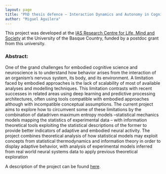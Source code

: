 ```yaml
---
layout: page
title: "PhD thesis defence – Interaction Dynamics and Autonomy in Cognitive Systems"
author: "Miguel Aguilera"
---
```


This project was developed at the [IAS Research Centre for Life, Mind and Society](http://www.ias-research.net/) at the University of the Basque Country, funded by a postdoc grant from this university. 

### Abstract:

One of the grand challenges for embodied cognitive science and neuroscience is to understand how behavior arises from the interaction of an organism’s nervous system, its body, and its environment. A limitation faced by embodied approaches is the lack of scalability of most of available analyses and modelling techniques. This limitation contrasts with  recent  successes  in  related  areas using  deep  learning and  predictive  processing architectures,  often  using tools compatible with embodied approaches although with incompatible conceptual assumptions. The current project aims to explore how to circumvent some of these limitations by the combination of data­driven maximum entropy models –statistical mechanics models mapping the statistics of experimental data – with information theoretical tools exploiting the statistical descriptions of the former to provide better indicators of adaptive and embodied neural activity. The project combines theoretical analysis of how statistical models may exploit concepts from statistical thermodynamics and information theory in order to display adaptive behavior, with analysis of experimental models inferred from real­ world neural systems data to apply previous theoretical exploration

A description of the project can be found [here](https://maguilera0.files.wordpress.com/2018/03/postdoc-project-upv-ehu.pdf).
